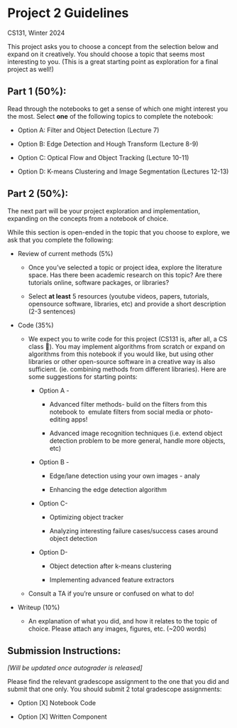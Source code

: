 # Project 2 Guidelines 

CS131, Winter 2024

This project asks you to choose a concept from the selection below and expand on it creatively. You should choose a topic that seems most interesting to you. (This is a great starting point as exploration for a final project as well!) 


## Part 1 (50%): 

Read through the notebooks to get a sense of which one might interest you the most. Select **one** of the following topics to complete the notebook:

- Option A: Filter and Object Detection (Lecture 7)

- Option B: Edge Detection and Hough Transform (Lecture 8-9) 

- Option C: Optical Flow and Object Tracking (Lecture 10-11)

- Option D: K-means Clustering and Image Segmentation (Lectures 12-13)


## Part 2 (50%): 

The next part will be your project exploration and implementation, expanding on the concepts from a notebook of choice. 

While this section is open-ended in the topic that you choose to explore, we ask that you complete the following: 

- Review of current methods (5%) 

  - Once you’ve selected a topic or project idea, explore the literature space. Has there been academic research on this topic? Are there tutorials online, software packages, or libraries? 

  - Select **at least** 5 resources (youtube videos, papers, tutorials, opensource software, libraries, etc) and provide a short description (2-3 sentences) 

- Code (35%) 

  - We expect you to write code for this project (CS131 is, after all, a CS class 🙂). You may implement algorithms from scratch or expand on algorithms from this notebook if you would like, but using other libraries or other open-source software in a creative way is also sufficient. (ie. combining methods from different libraries). Here are some suggestions for starting points: 

    - Option A - 

      - Advanced filter methods- build on the filters from this notebook to  emulate filters from social media or photo-editing apps!

      - Advanced image recognition techniques (i.e. extend object detection problem to be more general, handle more objects, etc)

    - Option B - 

      - Edge/lane detection using your own images - analy

      - Enhancing the edge detection algorithm

    - Option C- 

      - Optimizing object tracker

      - Analyzing interesting failure cases/success cases around object detection

    - Option D- 

      - Object detection after k-means clustering

      - Implementing advanced feature extractors

  - Consult a TA if you’re unsure or confused on what to do!

- Writeup (10%) 

  - An explanation of what you did, and how it relates to the topic of choice. Please attach any images, figures, etc. (\~200 words) 


## Submission Instructions: 

_\[Will be updated once autograder is released]_

Please find the relevant gradescope assignment to the one that you did and submit that one only. You should submit 2 total gradescope assignments: 

- Option \[X] Notebook Code 

- Option \[X] Written Component 
